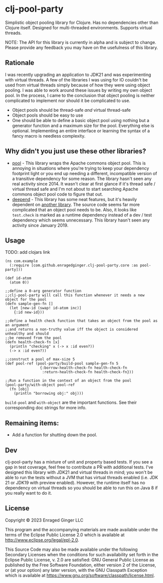 # clj-pool-party

Simplistic object pooling library for Clojure. Has no dependencies other than Clojure itself.
Designed for multi-threaded environments. Supports virtual threads.

NOTE: The API for this library is currently in alpha and is subject to change.
Please provide any feedback you may have on the usefulness of this library.

## Rationale

I was recently upgrading an application to JDK21 and was experimenting with virtual threads.
A few of the libraries I was using for IO couldn't be used from virtual threads simply because
of how they were using object pooling. I was able to work around these issues by writing
my own object pool. In the process, I came to the conclusion that object pooling
is neither complicated to implement nor should it be complicated to use.

* Object pools should be thread-safe _and_ virtual thread-safe
* Object pools should be easy to use
* One should be able to define a basic object pool using nothing but a
generator function and a maximum size for the pool.
Everything else is optional. Implementing an entire interface or learning
the syntax of a fancy macro is needless complexity.


## Why didn't you just use these other libraries?
* [pool](https://github.com/kul/pool) - This library wraps the Apache commons object pool.
This is annoying in situations where you're trying to keep your dependency footprint light or
you end up needing a different, incompatible version of a transitive dependency for some reason.
The library hasn't seen any real activity since 2014. It wasn't clear at first glance if
it's thread safe / virtual thread safe and I'm not about to start searching Apache commons
object pool code to figure that out.
* [deepend](https://github.com/biiwide/deepend) - This library has some neat features,
but it's heavily dependent on [another library](https://github.com/clj-commons/dirigiste/tree/master).
The source code seems far more complicated that an object pool needs to be.
Also, it looks like `test.check` is marked as a runtime dependency instead of a dev / test dependency
which seems unnecessary. This library hasn't seen any activity since January 2019.

## Usage

TODO: add clojars link

```
(ns com.example
  (:require [com.github.enragedginger.clj-pool-party.core :as pool-party]))

(def id-atom
  (atom 0))

;;define a 0-arg generator function
;;clj-pool-party will call this function whenever it needs a new object for the pool
(defn sample-gen-fn []
  (let [new-id (swap! id-atom inc)]
    {:id new-id}))

;;define a health check function that takes an object from the pool as an argument
;;and returns a non-truthy value iff the object is considered unhealthy and should
;;be removed from the pool
(defn health-check-fn [x]
  (println "checking" x (-> x :id even?))
  (-> x :id even?))
  
;;construct a pool of max-size 5
(def pool-ref (pool-party/build-pool sample-gen-fn 5
                {:borrow-health-check-fn health-check-fn
                 :return-health-check-fn health-check-fn}))

;;Run a function in the context of an object from the pool
(pool-party/with-object pool-ref
  (fn [obj]
    (println "borrowing obj:" obj)))
```

`build-pool` and `with-object` are the important functions.
See their corresponding doc strings for more info.

## Remaining items:
* Add a function for shutting down the pool.

## Dev

clj-pool-party has a mixture of unit and property based tests. If you see a gap
in test coverage, feel free to contribute a PR with additional tests.
I've designed this library with JDK21 and virtual threads in mind;
you won't be able to run the tests without a JVM that has virtual threads enabled
(i.e. JDK 21 or JDK19 with preview enabled). However, the runtime itself
has no dependency on virtual threads so you should be able to run this on
Java 8 if you really want to do it.

## License

Copyright © 2023 Enraged Ginger LLC

This program and the accompanying materials are made available under the
terms of the Eclipse Public License 2.0 which is available at
http://www.eclipse.org/legal/epl-2.0.

This Source Code may also be made available under the following Secondary
Licenses when the conditions for such availability set forth in the Eclipse
Public License, v. 2.0 are satisfied: GNU General Public License as published by
the Free Software Foundation, either version 2 of the License, or (at your
option) any later version, with the GNU Classpath Exception which is available
at https://www.gnu.org/software/classpath/license.html.
